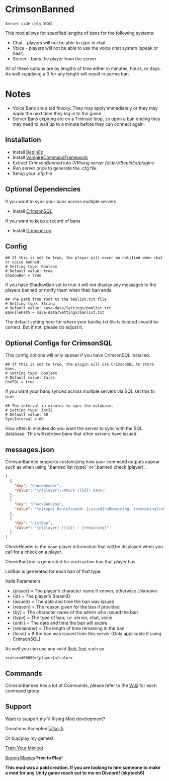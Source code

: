 # CrimsonBanned
`Server side only` mod 

This mod allows for specified lengths of bans for the following systems:

* Chat - players will not be able to type in chat
* Voice - players will not be able to use the voice chat system (speak or hear)
* Server - bans the player from the server

All of these options are by lengths of time either in minutes, hours, or days. As well supplying a 0 for any length will result in perma ban.

# Notes
* Voice Bans are a tad finicky. They may apply immediately or they may apply the next time they log in to the game.
* Server Bans expiring are on a 1 minute loop, so upon a ban ending they may need to wait up to a minute before they can connect again.

## Installation
* Install [BepInEx](https://v-rising.thunderstore.io/package/BepInEx/BepInExPack_V_Rising/)
* Install [VampireCommandFramework](https://thunderstore.io/c/v-rising/p/deca/VampireCommandFramework/)
* Extract _CrimsonBanned_ into _(VRising server folder)/BepInEx/plugins_
* Run server once to generate the .cfg file
* Setup your .cfg file

## Optional Dependencies

If you want to sync your bans across multiple servers
* Install [CrimsonSQL](https://thunderstore.io/c/v-rising/p/skytech6/CrimsonSQL/)

If you want to keep a record of bans
* Install [CrimsonLog](https://thunderstore.io/c/v-rising/p/skytech6/CrimsonLog/)

## Config
```
## If this is set to true, the player will never be notified when chat or voice banned.
# Setting type: Boolean
# Default value: true
ShadowBan = true
```
If you have ShadowBan set to true it will not display any messages to the players banned or notify them when their ban ends. 

```
## The path from root to the banlist.txt file
# Setting type: String
# Default value: save-data/Settings/banlist.txt
BanFilePath = save-data/Settings/banlist.txt
```
The default setting here for where your banlist.txt file is located should be correct. But if not, please do adjust it.

## Optional Configs for CrimsonSQL
This config options will only appear if you have CrimsonSQL installed.
```
## If this is set to true, the plugin will use CrimsonSQL to store bans.
# Setting type: Boolean
# Default value: false
UseSQL = true
```
If you want your bans synced across multiple servers via SQL set this to true.

```
## The interval in minutes to sync the database.
# Setting type: Int32
# Default value: 60
SyncInterval = 60
```
How often in minutes do you want the server to sync with the SQL database. This will retrieve bans that other servers have issued.

## messages.json
CrimsonBanned supports customizing how your command outputs appear such as when using '.banned list (type)' or '.banned check (player)`.

```json
[
  {
    "Key": "CheckHeader",
    "Value": "\n{player}\u0027s ({id}) Bans:"
  },
  {
    "Key": "CheckBanLine",
    "Value": "\n{type} Ban\nIssued: {issued}\nRemaining: {remaining}\nReason: {reason}"
  },
  {
    "Key": "ListBan",
    "Value": "\n{player} ({id}) - {remaining}"
  }
]
```

CheckHeader is the base player information that will be displayed when you call for a check on a player.

CheckBanLine is generated for each active ban that player has. 

ListBan is generated for each ban of that type.

Valid Parameters:
* {player} = The player's character name if known, otherwise _Unknown_
* {id} = The player's SteamID
* {issued} = The date and time the ban was issued
* {reason} = The reason given for the ban if provided
* {by} = The character name of the admin who issued the ban
* {type} = The type of ban; i.e. server, chat, voice
* {until} = The date and time the ban will expire
* {remainder} = The length of time remaining in the ban
* {local} = If the ban was issued from this server (Only applicable if using CrimsonSQL)

As well you can use any valid [Rich Text](https://docs.unity3d.com/Packages/com.unity.textmeshpro@4.0/manual/RichText.html) such as 
```
<color=#00000>{player}</color>
```

## Commands
CrimsonBanned has a lot of Commands, please refer to the [Wiki](https://thunderstore.io/c/v-rising/p/skytech6/CrimsonBanned/wiki/) for each command group.

## Support

Want to support my V Rising Mod development? 

Donations Accepted
[![ko-fi](https://ko-fi.com/img/githubbutton_sm.svg)](https://ko-fi.com/skytech6)

Or buy/play my games! 

[Train Your Minibot](https://store.steampowered.com/app/713740/Train_Your_Minibot/) 

[Boring Movies](https://store.steampowered.com/app/1792500/Boring_Movies/) **Free to Play!**

**This mod was a paid creation. If you are looking to hire someone to make a mod for any Unity game reach out to me on Discord! (skytech6)**